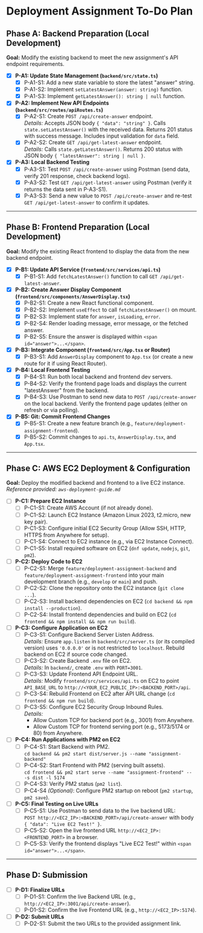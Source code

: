 # Deployment Assignment To-Do Plan

## Phase A: Backend Preparation (Local Development)
**Goal:** Modify the existing backend to meet the new assignment's API endpoint requirements.

- [x] **P-A1: Update State Management (`backend/src/state.ts`)**
  - [x] P-A1-S1: Add a new state variable to store the latest "answer" string.
  - [x] P-A1-S2: Implement `setLatestAnswer(answer: string)` function.
  - [x] P-A1-S3: Implement `getLatestAnswer(): string | null` function.

- [x] **P-A2: Implement New API Endpoints (`backend/src/routes/apiRoutes.ts`)**
  - [x] P-A2-S1: Create `POST /api/create-answer` endpoint.  
    *Details:* Accepts JSON body `{ "data": "string" }`. Calls `state.setLatestAnswer()` with the received data. Returns 201 status with success message. Includes input validation for `data` field.
  - [x] P-A2-S2: Create `GET /api/get-latest-answer` endpoint.  
    *Details:* Calls `state.getLatestAnswer()`. Returns 200 status with JSON body `{ "latestAnswer": string | null }`.

- [x] **P-A3: Local Backend Testing**
  - [x] P-A3-S1: Test `POST /api/create-answer` using Postman (send data, verify 201 response, check backend logs).
  - [x] P-A3-S2: Test `GET /api/get-latest-answer` using Postman (verify it returns the data sent in P-A3-S1).
  - [x] P-A3-S3: Send a new value to `POST /api/create-answer` and re-test `GET /api/get-latest-answer` to confirm it updates.

---

## Phase B: Frontend Preparation (Local Development)
**Goal:** Modify the existing React frontend to display the data from the new backend endpoint.

- [x] **P-B1: Update API Service (`frontend/src/services/api.ts`)**
  - [x] P-B1-S1: Add `fetchLatestAnswer()` function to call `GET /api/get-latest-answer`.

- [x] **P-B2: Create Answer Display Component (`frontend/src/components/AnswerDisplay.tsx`)**
  - [x] P-B2-S1: Create a new React functional component.
  - [x] P-B2-S2: Implement `useEffect` to call `fetchLatestAnswer()` on mount.
  - [x] P-B2-S3: Implement state for `answer`, `isLoading`, `error`.
  - [x] P-B2-S4: Render loading message, error message, or the fetched answer.
  - [x] P-B2-S5: Ensure the answer is displayed within `<span id="answer">...</span>`.

- [x] **P-B3: Integrate Component (`frontend/src/App.tsx` or Router)**
  - [x] P-B3-S1: Add `AnswerDisplay` component to `App.tsx` (or create a new route for it if using React Router).

- [x] **P-B4: Local Frontend Testing**
  - [x] P-B4-S1: Run both local backend and frontend dev servers.
  - [x] P-B4-S2: Verify the frontend page loads and displays the current "latestAnswer" from the backend.
  - [x] P-B4-S3: Use Postman to send new data to `POST /api/create-answer` on the local backend. Verify the frontend page updates (either on refresh or via polling).

- [x] **P-B5: Git: Commit Frontend Changes**
  - [x] P-B5-S1: Create a new feature branch (e.g., `feature/deployment-assignment-frontend`).
  - [x] P-B5-S2: Commit changes to `api.ts`, `AnswerDisplay.tsx`, and `App.tsx`.

---

## Phase C: AWS EC2 Deployment & Configuration
**Goal:** Deploy the modified backend and frontend to a live EC2 instance.  
_Reference provided: `aws-deployment-guide.md`_

- [ ] **P-C1: Prepare EC2 Instance**
  - [ ] P-C1-S1: Create AWS Account (if not already done).
  - [ ] P-C1-S2: Launch EC2 Instance (Amazon Linux 2023, t2.micro, new key pair).
  - [ ] P-C1-S3: Configure initial EC2 Security Group (Allow SSH, HTTP, HTTPS from Anywhere for setup).
  - [ ] P-C1-S4: Connect to EC2 instance (e.g., via EC2 Instance Connect).
  - [ ] P-C1-S5: Install required software on EC2 (`dnf update`, `nodejs`, `git`, `pm2`).

- [ ] **P-C2: Deploy Code to EC2**
  - [ ] P-C2-S1: Merge `feature/deployment-assignment-backend` and `feature/deployment-assignment-frontend` into your main development branch (e.g., `develop` or `main`) and push.
  - [ ] P-C2-S2: Clone the repository onto the EC2 instance (`git clone ...`).
  - [ ] P-C2-S3: Install backend dependencies on EC2 (`cd backend && npm install --production`).
  - [ ] P-C2-S4: Install frontend dependencies and build on EC2 (`cd frontend && npm install && npm run build`).

- [ ] **P-C3: Configure Application on EC2**
  - [ ] P-C3-S1: Configure Backend Server Listen Address.  
    *Details:* Ensure `app.listen` in `backend/src/server.ts` (or its compiled version) uses `'0.0.0.0'` or is not restricted to `localhost`. Rebuild backend on EC2 if source code changed.
  - [ ] P-C3-S2: Create Backend `.env` file on EC2.  
    *Details:* In `backend/`, create `.env` with `PORT=3001`.
  - [ ] P-C3-S3: Update Frontend API Endpoint URL.  
    *Details:* Modify `frontend/src/services/api.ts` on EC2 to point `API_BASE_URL` to `http://<YOUR_EC2_PUBLIC_IP>:<BACKEND_PORT>/api`.
  - [ ] P-C3-S4: Rebuild Frontend on EC2 after API URL change (`cd frontend && npm run build`).
  - [ ] P-C3-S5: Configure EC2 Security Group Inbound Rules.  
    *Details:*  
    - Allow Custom TCP for backend port (e.g., 3001) from Anywhere.  
    - Allow Custom TCP for frontend serving port (e.g., 5173/5174 or 80) from Anywhere.

- [ ] **P-C4: Run Applications with PM2 on EC2**
  - [ ] P-C4-S1: Start Backend with PM2.  
    `cd backend && pm2 start dist/server.js --name "assignment-backend"`
  - [ ] P-C4-S2: Start Frontend with PM2 (serving built assets).  
    `cd frontend && pm2 start serve --name "assignment-frontend" -- -s dist -l 5174`
  - [ ] P-C4-S3: Verify PM2 status (`pm2 list`).
  - [ ] P-C4-S4 _(Optional)_: Configure PM2 startup on reboot (`pm2 startup`, `pm2 save`).

- [ ] **P-C5: Final Testing on Live URLs**
  - [ ] P-C5-S1: Use Postman to send data to the live backend URL:  
    `POST http://<EC2_IP>:<BACKEND_PORT>/api/create-answer` with body `{ "data": "Live EC2 Test!" }`.
  - [ ] P-C5-S2: Open the live frontend URL `http://<EC2_IP>:<FRONTEND_PORT>` in a browser.
  - [ ] P-C5-S3: Verify the frontend displays "Live EC2 Test!" within `<span id="answer">...</span>`.

---

## Phase D: Submission
- [ ] **P-D1: Finalize URLs**
  - [ ] P-D1-S1: Confirm the live Backend URL (e.g., `http://<EC2_IP>:3001/api/create-answer`).
  - [ ] P-D1-S2: Confirm the live Frontend URL (e.g., `http://<EC2_IP>:5174`).

- [ ] **P-D2: Submit URLs**
  - [ ] P-D2-S1: Submit the two URLs to the provided assignment link.
